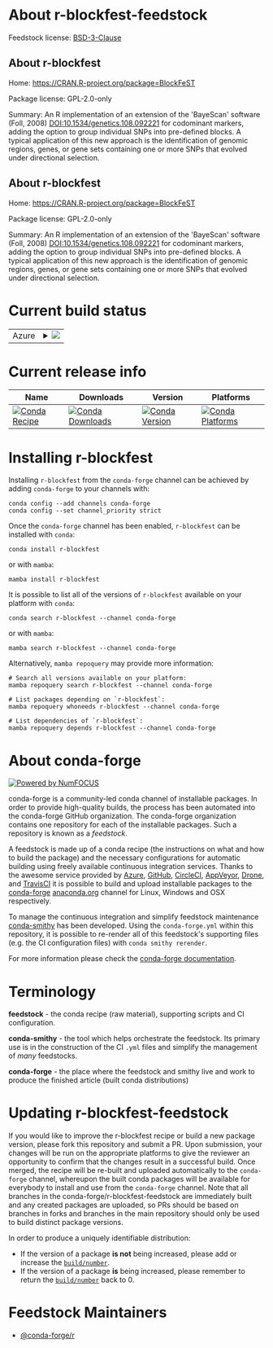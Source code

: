 About r-blockfest-feedstock
===========================

Feedstock license: [BSD-3-Clause](https://github.com/conda-forge/r-blockfest-feedstock/blob/main/LICENSE.txt)


About r-blockfest
-----------------

Home: https://CRAN.R-project.org/package=BlockFeST

Package license: GPL-2.0-only

Summary: An R implementation of an extension of the 'BayeScan' software (Foll, 2008) <DOI:10.1534/genetics.108.092221> for codominant markers, adding the option to group individual SNPs into pre-defined blocks. A typical application of this new approach is the identification of genomic regions, genes, or gene sets containing one or more SNPs that evolved under directional selection.

About r-blockfest
-----------------

Home: https://CRAN.R-project.org/package=BlockFeST

Package license: GPL-2.0-only

Summary: An R implementation of an extension of the 'BayeScan' software (Foll, 2008) <DOI:10.1534/genetics.108.092221> for codominant markers, adding the option to group individual SNPs into pre-defined blocks. A typical application of this new approach is the identification of genomic regions, genes, or gene sets containing one or more SNPs that evolved under directional selection.

Current build status
====================


<table>
    
  <tr>
    <td>Azure</td>
    <td>
      <details>
        <summary>
          <a href="https://dev.azure.com/conda-forge/feedstock-builds/_build/latest?definitionId=7504&branchName=main">
            <img src="https://dev.azure.com/conda-forge/feedstock-builds/_apis/build/status/r-blockfest-feedstock?branchName=main">
          </a>
        </summary>
        <table>
          <thead><tr><th>Variant</th><th>Status</th></tr></thead>
          <tbody><tr>
              <td>linux_64_r_base4.4</td>
              <td>
                <a href="https://dev.azure.com/conda-forge/feedstock-builds/_build/latest?definitionId=7504&branchName=main">
                  <img src="https://dev.azure.com/conda-forge/feedstock-builds/_apis/build/status/r-blockfest-feedstock?branchName=main&jobName=linux&configuration=linux%20linux_64_r_base4.4" alt="variant">
                </a>
              </td>
            </tr><tr>
              <td>linux_64_r_base4.5</td>
              <td>
                <a href="https://dev.azure.com/conda-forge/feedstock-builds/_build/latest?definitionId=7504&branchName=main">
                  <img src="https://dev.azure.com/conda-forge/feedstock-builds/_apis/build/status/r-blockfest-feedstock?branchName=main&jobName=linux&configuration=linux%20linux_64_r_base4.5" alt="variant">
                </a>
              </td>
            </tr><tr>
              <td>osx_64_r_base4.4</td>
              <td>
                <a href="https://dev.azure.com/conda-forge/feedstock-builds/_build/latest?definitionId=7504&branchName=main">
                  <img src="https://dev.azure.com/conda-forge/feedstock-builds/_apis/build/status/r-blockfest-feedstock?branchName=main&jobName=osx&configuration=osx%20osx_64_r_base4.4" alt="variant">
                </a>
              </td>
            </tr><tr>
              <td>osx_64_r_base4.5</td>
              <td>
                <a href="https://dev.azure.com/conda-forge/feedstock-builds/_build/latest?definitionId=7504&branchName=main">
                  <img src="https://dev.azure.com/conda-forge/feedstock-builds/_apis/build/status/r-blockfest-feedstock?branchName=main&jobName=osx&configuration=osx%20osx_64_r_base4.5" alt="variant">
                </a>
              </td>
            </tr><tr>
              <td>win_64_r_base4.4</td>
              <td>
                <a href="https://dev.azure.com/conda-forge/feedstock-builds/_build/latest?definitionId=7504&branchName=main">
                  <img src="https://dev.azure.com/conda-forge/feedstock-builds/_apis/build/status/r-blockfest-feedstock?branchName=main&jobName=win&configuration=win%20win_64_r_base4.4" alt="variant">
                </a>
              </td>
            </tr><tr>
              <td>win_64_r_base4.5</td>
              <td>
                <a href="https://dev.azure.com/conda-forge/feedstock-builds/_build/latest?definitionId=7504&branchName=main">
                  <img src="https://dev.azure.com/conda-forge/feedstock-builds/_apis/build/status/r-blockfest-feedstock?branchName=main&jobName=win&configuration=win%20win_64_r_base4.5" alt="variant">
                </a>
              </td>
            </tr>
          </tbody>
        </table>
      </details>
    </td>
  </tr>
</table>

Current release info
====================

| Name | Downloads | Version | Platforms |
| --- | --- | --- | --- |
| [![Conda Recipe](https://img.shields.io/badge/recipe-r--blockfest-green.svg)](https://anaconda.org/conda-forge/r-blockfest) | [![Conda Downloads](https://img.shields.io/conda/dn/conda-forge/r-blockfest.svg)](https://anaconda.org/conda-forge/r-blockfest) | [![Conda Version](https://img.shields.io/conda/vn/conda-forge/r-blockfest.svg)](https://anaconda.org/conda-forge/r-blockfest) | [![Conda Platforms](https://img.shields.io/conda/pn/conda-forge/r-blockfest.svg)](https://anaconda.org/conda-forge/r-blockfest) |

Installing r-blockfest
======================

Installing `r-blockfest` from the `conda-forge` channel can be achieved by adding `conda-forge` to your channels with:

```
conda config --add channels conda-forge
conda config --set channel_priority strict
```

Once the `conda-forge` channel has been enabled, `r-blockfest` can be installed with `conda`:

```
conda install r-blockfest
```

or with `mamba`:

```
mamba install r-blockfest
```

It is possible to list all of the versions of `r-blockfest` available on your platform with `conda`:

```
conda search r-blockfest --channel conda-forge
```

or with `mamba`:

```
mamba search r-blockfest --channel conda-forge
```

Alternatively, `mamba repoquery` may provide more information:

```
# Search all versions available on your platform:
mamba repoquery search r-blockfest --channel conda-forge

# List packages depending on `r-blockfest`:
mamba repoquery whoneeds r-blockfest --channel conda-forge

# List dependencies of `r-blockfest`:
mamba repoquery depends r-blockfest --channel conda-forge
```


About conda-forge
=================

[![Powered by
NumFOCUS](https://img.shields.io/badge/powered%20by-NumFOCUS-orange.svg?style=flat&colorA=E1523D&colorB=007D8A)](https://numfocus.org)

conda-forge is a community-led conda channel of installable packages.
In order to provide high-quality builds, the process has been automated into the
conda-forge GitHub organization. The conda-forge organization contains one repository
for each of the installable packages. Such a repository is known as a *feedstock*.

A feedstock is made up of a conda recipe (the instructions on what and how to build
the package) and the necessary configurations for automatic building using freely
available continuous integration services. Thanks to the awesome service provided by
[Azure](https://azure.microsoft.com/en-us/services/devops/), [GitHub](https://github.com/),
[CircleCI](https://circleci.com/), [AppVeyor](https://www.appveyor.com/),
[Drone](https://cloud.drone.io/welcome), and [TravisCI](https://travis-ci.com/)
it is possible to build and upload installable packages to the
[conda-forge](https://anaconda.org/conda-forge) [anaconda.org](https://anaconda.org/)
channel for Linux, Windows and OSX respectively.

To manage the continuous integration and simplify feedstock maintenance
[conda-smithy](https://github.com/conda-forge/conda-smithy) has been developed.
Using the ``conda-forge.yml`` within this repository, it is possible to re-render all of
this feedstock's supporting files (e.g. the CI configuration files) with ``conda smithy rerender``.

For more information please check the [conda-forge documentation](https://conda-forge.org/docs/).

Terminology
===========

**feedstock** - the conda recipe (raw material), supporting scripts and CI configuration.

**conda-smithy** - the tool which helps orchestrate the feedstock.
                   Its primary use is in the construction of the CI ``.yml`` files
                   and simplify the management of *many* feedstocks.

**conda-forge** - the place where the feedstock and smithy live and work to
                  produce the finished article (built conda distributions)


Updating r-blockfest-feedstock
==============================

If you would like to improve the r-blockfest recipe or build a new
package version, please fork this repository and submit a PR. Upon submission,
your changes will be run on the appropriate platforms to give the reviewer an
opportunity to confirm that the changes result in a successful build. Once
merged, the recipe will be re-built and uploaded automatically to the
`conda-forge` channel, whereupon the built conda packages will be available for
everybody to install and use from the `conda-forge` channel.
Note that all branches in the conda-forge/r-blockfest-feedstock are
immediately built and any created packages are uploaded, so PRs should be based
on branches in forks and branches in the main repository should only be used to
build distinct package versions.

In order to produce a uniquely identifiable distribution:
 * If the version of a package **is not** being increased, please add or increase
   the [``build/number``](https://docs.conda.io/projects/conda-build/en/latest/resources/define-metadata.html#build-number-and-string).
 * If the version of a package **is** being increased, please remember to return
   the [``build/number``](https://docs.conda.io/projects/conda-build/en/latest/resources/define-metadata.html#build-number-and-string)
   back to 0.

Feedstock Maintainers
=====================

* [@conda-forge/r](https://github.com/orgs/conda-forge/teams/r/)

